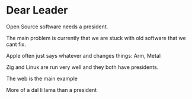 # Dear Leader

Open Source software needs a president.

The main problem is currently that we are stuck with old software that we cant fix.

Apple often just says whatever and changes things: Arm, Metal

Zig and Linux are run very well and they both have presidents.

The web is the main example

More of a dal li lama than a president

